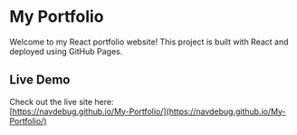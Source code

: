 # My Portfolio

Welcome to my React portfolio website! This project is built with React and deployed using GitHub Pages.

## Live Demo

Check out the live site here:  
[https://navdebug.github.io/My-Portfolio/](https://navdebug.github.io/My-Portfolio/)


